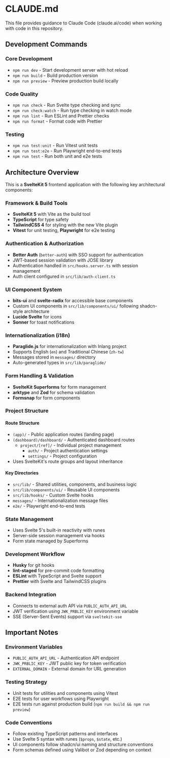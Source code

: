 # CLAUDE.md

This file provides guidance to Claude Code (claude.ai/code) when working with code in this repository.

## Development Commands

### Core Development

- `npm run dev` - Start development server with hot reload
- `npm run build` - Build production version
- `npm run preview` - Preview production build locally

### Code Quality

- `npm run check` - Run Svelte type checking and sync
- `npm run check:watch` - Run type checking in watch mode
- `npm run lint` - Run ESLint and Prettier checks
- `npm run format` - Format code with Prettier

### Testing

- `npm run test:unit` - Run Vitest unit tests
- `npm run test:e2e` - Run Playwright end-to-end tests
- `npm run test` - Run both unit and e2e tests

## Architecture Overview

This is a **SvelteKit 5** frontend application with the following key architectural components:

### Framework & Build Tools

- **SvelteKit 5** with Vite as the build tool
- **TypeScript** for type safety
- **TailwindCSS 4** for styling with the new Vite plugin
- **Vitest** for unit testing, **Playwright** for e2e testing

### Authentication & Authorization

- **Better Auth** (`better-auth`) with SSO support for authentication
- JWT-based session validation with JOSE library
- Authentication handled in `src/hooks.server.ts` with session management
- Auth client configured in `src/lib/auth-client.ts`

### UI Component System

- **bits-ui** and **svelte-radix** for accessible base components
- Custom UI components in `src/lib/components/ui/` following shadcn-style architecture
- **Lucide Svelte** for icons
- **Sonner** for toast notifications

### Internationalization (i18n)

- **Paraglide.js** for internationalization with Inlang project
- Supports English (`en`) and Traditional Chinese (`zh-tw`)
- Messages stored in `messages/` directory
- Auto-generated types in `src/lib/paraglide/`

### Form Handling & Validation

- **SvelteKit Superforms** for form management
- **arktype** and **Zod** for schema validation
- **Formsnap** for form components

### Project Structure

#### Route Structure

- `(app)/` - Public application routes (landing page)
- `(dashboard)/dashboard/` - Authenticated dashboard routes
  - `project/[ref]/` - Individual project management
    - `auth/` - Project authentication settings
    - `settings/` - Project configuration
- Uses SvelteKit's route groups and layout inheritance

#### Key Directories

- `src/lib/` - Shared utilities, components, and business logic
- `src/lib/components/ui/` - Reusable UI components
- `src/lib/hooks/` - Custom Svelte hooks
- `messages/` - Internationalization message files
- `e2e/` - Playwright end-to-end tests

### State Management

- Uses Svelte 5's built-in reactivity with runes
- Server-side session management via hooks
- Form state managed by Superforms

### Development Workflow

- **Husky** for git hooks
- **lint-staged** for pre-commit code formatting
- **ESLint** with TypeScript and Svelte support
- **Prettier** with Svelte and TailwindCSS plugins

### Backend Integration

- Connects to external auth API via `PUBLIC_AUTH_API_URL`
- JWT verification using `JWK_PRBLIC_KEY` environment variable
- SSE (Server-Sent Events) support via `sveltekit-sse`

## Important Notes

### Environment Variables

- `PUBLIC_AUTH_API_URL` - Authentication API endpoint
- `JWK_PRBLIC_KEY` - JWT public key for token verification
- `EXTERNAL_DOMAIN` - External domain for URL generation

### Testing Strategy

- Unit tests for utilities and components using Vitest
- E2E tests for user workflows using Playwright
- E2E tests run against production build (`npm run build && npm run preview`)

### Code Conventions

- Follow existing TypeScript patterns and interfaces
- Use Svelte 5 syntax with runes (`$props`, `$state`, etc.)
- UI components follow shadcn/ui naming and structure conventions
- Form schemas defined using Valibot or Zod depending on context
